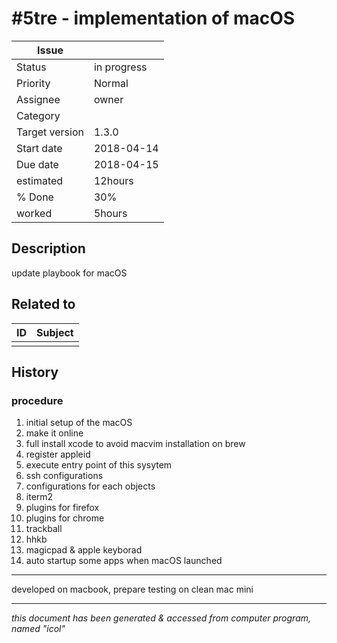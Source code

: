 # #5tre - implementation of macOS

|**Issue**||
|---|---|
|Status|in progress<!-- any of "new", "in progress", "end" http://redmine.jp/tech_note/issue_statuses/ -->|
|Priority|Normal<!-- "high" or "normal" or "low"-->|
|Assignee|owner<!-- your name -->|
|Category|<!-- optional -->|
|Target version|1.3.0<!-- optional, any of git tags recommended -->|
|Start date|2018-04-14|
|Due date|2018-04-15|
|estimated|12hours|
|% Done|30%|
|worked|5hours|

## Description

update playbook for macOS  

## Related to

|**ID**|**Subject**|
|---|---|
|||<!--OTHER_ISSUE;;-->

## History

### procedure

1. initial setup of the macOS
1. make it online
1. full install xcode to avoid macvim installation on brew
1. register appleid
1. execute entry point of this sysytem
1. ssh configurations
1. configurations for each objects
  1. iterm2
  1. plugins for firefox
  1. plugins for chrome
  1. trackball
  1. hhkb
  1. magicpad & apple keyborad
  1. auto startup some apps when macOS launched

---

developed on macbook, prepare testing on clean mac mini

---
*this document has been generated & accessed from computer program, named "icol"*
